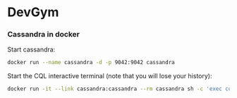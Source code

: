 # DevGym

### Cassandra in docker

Start cassandra:
```sh
docker run --name cassandra -d -p 9042:9042 cassandra
```

Start the CQL interactive terminal (note that you will lose your history):
```sh
docker run -it --link cassandra:cassandra --rm cassandra sh -c 'exec cqlsh "$CASSANDRA_PORT_9042_TCP_ADDR"'
```
